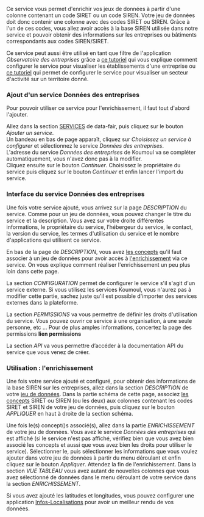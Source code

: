 Ce service vous permet d'enrichir vos jeux de données à partir d'une colonne contenant un code SIRET ou un code SIREN. Votre jeu de données doit donc contenir une colonne avec des codes SIRET ou SIREN. Grâce à l'un de ces codes, vous allez avoir accès à la base SIREN utilisée dans notre service et pouvoir obtenir des informations sur les entreprises ou bâtiments correspondants aux codes SIREN/SIRET.

Ce service peut aussi être utilisé en tant que filtre de l'application *Observatoire des entreprises* grâce a [ce tutoriel](https://koumoul.com/blog/tuto-observatoire-entreprise-etablissements) qui vous explique comment configurer le service pour visualiser les établissements d'une entreprise ou [ce tutoriel](https://koumoul.com/blog/tuto-lait) qui permet de configurer le service pour visualiser un secteur d'activité sur un territoire donné.

### Ajout d'un service Données des entreprises

Pour pouvoir utiliser ce service pour l'enrichissement, il faut tout d'abord l'ajouter.  

Allez dans la section [SERVICES](https://koumoul.com/s/data-fair/remote-services) de data-fair, puis cliquez sur le bouton *Ajouter un service*.  
Un bandeau en bas de page apparaît, cliquez sur *Choisissez un service à configurer* et sélectionnez le service *Données des entreprises*.  
L'adresse du service *Données des entreprises* de Koumoul va se compléter automatiquement, vous n'avez donc pas à la modifier.  
Cliquez ensuite sur le bouton *Continuer*. Choisissez le propriétaire du service puis cliquez sur le bouton *Continuer* et enfin lancer l'import du service.

### Interface du service Données des entreprises

Une fois votre service ajouté, vous arrivez sur la page *DESCRIPTION* du service. Comme pour un jeu de données, vous pouvez changer le titre du service et la description. Vous avez sur votre droite différentes informations, le propriétaire du service, l’hébergeur du service, le contact, la version du service, les termes d'utilisation du service et le nombre d'applications qui utilisent ce service.

En bas de la page de *DESCRIPTION*, vous avez [les concepts](user-guide/concepts) qu'il faut associer à un jeu de données pour avoir accès à [l'enrichissement](user-guide/enrichment) via ce service. On vous explique comment réaliser l'enrichissement un peu plus loin dans cette page.

La section *CONFIGURATION* permet de configurer le service s'il s'agit d'un service externe. Si vous utilisez les services Koumoul, vous n'aurez pas à modifier cette partie, sachez juste qu'il est possible d'importer des services externes dans la plateforme.

La section *PERMISSIONS* va vous permettre de définir les droits d'utilisation du service. Vous pouvez ouvrir ce service à une organisation, à une seule personne, etc ... Pour de plus amples informations, concertez la page des permissions **lien permissions**

La section *API* va vous permettre d’accéder à la documentation API du service que vous venez de créer.

### Utilisation : l'enrichissement

Une fois votre service ajouté et configuré, pour obtenir des informations de la base SIREN sur les entreprises, allez dans la section *DESCRIPTION* de votre [jeu de données](user-guide/dataset). Dans la partie schéma de cette page, associez [les concepts](user-guide/concepts) SIRET ou SIREN (ou les deux) aux colonnes contenant les codes SIRET et SIREN de votre jeu de données, puis cliquez sur le bouton *APPLIQUER* en haut à droite de la section schéma.

Une fois le(s) concept()s associé(s), allez dans la partie *ENRICHISSEMENT* de votre jeu de données. Vous avez le service *Données des entreprises* qui est affiché (si le service n'est pas affiché, vérifiez bien que vous avez bien associé les concepts et aussi que vous avez bien les droits pour utiliser le service). Sélectionner le, puis sélectionner les informations que vous voulez ajouter dans votre jeu de données à partir du menu déroulant et enfin cliquez sur le bouton *Appliquer*. Attendez la fin de l'enrichissement. Dans la section *VUE TABLEAU* vous avez autant de nouvelles colonnes que vous avez sélectionné de données dans le menu déroulant de votre service dans la section *ENRICHISSEMENT*.

Si vous avez ajouté les latitudes et longitudes, vous pouvez configurer une application [Infos-Localisations](user-guide/application-infos-location) pour avoir un meilleur rendu de vos données.
